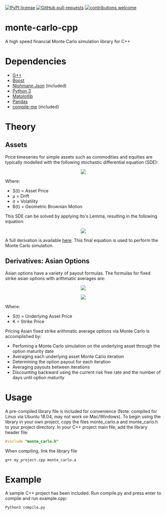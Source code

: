 [![PyPI license](https://img.shields.io/pypi/l/ansicolortags.svg)](https://pypi.python.org/pypi/ansicolortags/) [![GitHub pull-requests](https://img.shields.io/github/issues-pr/Naereen/StrapDown.js.svg)](https://GitHub.com/Naereen/StrapDown.js/pull/) [![contributions welcome](https://img.shields.io/badge/contributions-welcome-brightgreen.svg?style=flat)](https://github.com/dwyl/esta/issues) 

# monte-carlo-cpp
A high speed financial Monte Carlo simulation library for C++

# Dependencies

* [G++](https://gcc.gnu.org/)
* [Boost](https://www.boost.org/)
* [Nlohmann Json](https://github.com/nlohmann/json) (included)
* [Python 3](https://www.python.org/)
* [Matplotlib](https://github.com/matplotlib/matplotlib)
* [Pandas](https://github.com/pandas-dev/pandas)
* [compile-me](https://github.com/cnaimo/compile-me) (included)

# Theory
## Assets
Price timeseries for simple assets such as commodities and equities are typically modelled with the following stochastic differential equation (SDE):

<p align="center">
  <img src="https://latex.codecogs.com/gif.latex?\LARGE&space;dS(t)&space;=&space;\mu&space;S(t)dt&space;&plus;&space;\sigma&space;S(t)B(t)">
</p>

Where:
- S(t) = Asset Price
- μ = Drift
- σ = Volatility
- B(t) = Geometric Brownian Motion

This SDE can be solved by applying Ito's Lemma, resulting in the following equation:

<p align="center">
  <img src="https://latex.codecogs.com/gif.latex?\LARGE&space;S(t)&space;=&space;S(0)e^{(\mu&space;-&space;\frac{1}{2}\sigma&space;^{2})t&space;&plus;&space;\sigma&space;B(t)}">
</p>

A full derivation is available [here](https://www.quantstart.com/articles/Geometric-Brownian-Motion/). This final equation is used to perform the Monte Carlo simulation.

## Derivatives: Asian Options
Asian options have a variety of payout formulas. The formulas for fixed strike asian options with arithmatic averages are:

<p align="center">
  <img src="https://latex.codecogs.com/gif.latex?\LARGE&space;Call(T)&space;=&space;max\left&space;(&space;\frac{1}{T}&space;\int_{0}^{T}&space;S(t)dt&space;-&space;K,&space;0&space;\right&space;)">
</p>
<p align="center">
  <img src="https://latex.codecogs.com/gif.latex?\LARGE&space;Put(T)&space;=&space;max\left&space;(K&space;-&space;\frac{1}{T}&space;\int_{0}^{T}&space;S(t)dt,&space;0&space;\right&space;)">
</p>

Where:
- S(t) = Underlying Asset Price
- K = Strike Price

Pricing Asian fixed strike arithmatic average options via Monte Carlo is accomplished by:
- Perfoming a Monte Carlo simulation on the underlying asset through the option maturity date
- Averaging each underlying asset Monte Carlo iteration
- Determining the option payout for each iteration
- Averaging payouts between iterations
- Discounting backward using the current risk free rate and the number of days until option maturity

# Usage

A pre-compiled library file is included for convenience (Note: compiled for Linux via Ubuntu 18.04, may not work on Mac/Windows). To begin using the library in your own project, copy the files monte_carlo.a and monte_carlo.h to your project directory. In your C++ project main file, add the library header file:

```c++
#include "monte_carlo.h"
```

When compiling, link the library file
```
g++ my_project.cpp monte_carlo.a
```

# Example
A sample C++ project has been included. Run compile.py and press enter to compile and run example.cpp:

```
Python3 compile.py
```


